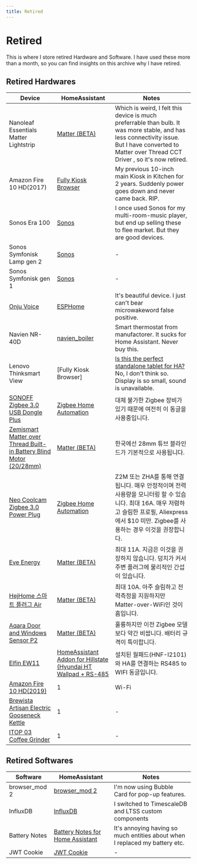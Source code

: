 ```yaml
---
title: Retired
---
```


# Retired

This is where I store retired Hardware and Software. I have used these more than a month, so you can find insights on this archive why I have retired.

## Retired Hardwares

| Device                                                                                                                    | HomeAssistant                                                                                                                                | Notes                                                                                                                                                                                                           |
| ------------------------------------------------------------------------------------------------------------------------- | -------------------------------------------------------------------------------------------------------------------------------------------- | --------------------------------------------------------------------------------------------------------------------------------------------------------------------------------------------------------------- |
| Nanoleaf Essentials Matter Lightstrip                                                                                     | [Matter (BETA)](https://www.home-assistant.io/integrations/matter/)                                                                          | Which is weird, I felt this device is much preferrable than bulb. It was more stable, and has less connectivity issue. But I have converted to Matter over Thread CCT Driver , so it's now retired.             |
| Amazon Fire 10 HD(2017)                                                                                                   | [Fully Kiosk Browser](https://www.home-assistant.io/integrations/fully_kiosk/)                                                               | My previous 10-inch main Kiosk in Kitchen for 2 years. Suddenly power goes down and never came back. RIP.                                                                                                       |
| Sonos Era 100                                                                                                             | [Sonos](https://www.home-assistant.io/integrations/sonos/)                                                                                   | I once used Sonos for my multi-room-music player, but end up selling these to flee market. But they are good devices.                                                                                           |
| Sonos Symfonisk Lamp gen 2                                                                                                | [Sonos](https://www.home-assistant.io/integrations/sonos/)                                                                                   | -                                                                                                                                                                                                               |
| Sonos Symfonisk gen 1                                                                                                     | [Sonos](https://www.home-assistant.io/integrations/sonos/)                                                                                   | -                                                                                                                                                                                                               |
| [Onju Voice](https://github.com/justLV/onju-voice)                                                                        | [ESPHome](https://www.home-assistant.io/integrations/esphome/)                                                                               | It's beautiful device. I just can't bear microwakeword false positive.                                                                                                                                          |
| Navien NR-40D                                                                                                             | [navien_boiler](https://github.com/jjang750/navien_boiler)                                                                                   | Smart thermostat from manufactorer. It sucks for Home Assistant. Never buy this.                                                                                                                                |
| Lenovo Thinksmart View                                                                                                    | [Fully Kiosk Browser]                                                                                                                        | [Is this the perfect standalone tablet for HA?](https://community.home-assistant.io/t/is-this-the-perfect-standalone-tablet-for-ha/658422/302) No, I don't think so. Display is so small, sound is unavailable. |
| [SONOFF Zigbee 3.0 USB Dongle Plus](https://sonoff.tech/product/gateway-and-sensors/sonoff-zigbee-3-0-usb-dongle-plus-e/) | [Zigbee Home Automation](https://www.home-assistant.io/integrations/zha/)                                                                    | 대체 불가한 Zigbee 장비가 있기 때문에 여전히 이 동글을 사용중입니다.                                                                                                                                            |
| [Zemismart Matter over Thread Built-in Battery Blind Motor (20/28mm)](https://www.zemismart.com/products/mt15b)           | [Matter (BETA)](https://www.home-assistant.io/integrations/matter/)                                                                          | 한국에선 28mm 튜브 블라인드가 기본적으로 사용됩니다.                                                                                                                                                            |
| [Neo Coolcam Zigbee 3.0 Power Plug](https://www.aliexpress.com/item/1005005486450704.html)                                | [Zigbee Home Automation](https://www.home-assistant.io/integrations/zha)                                                                     | Z2M 또는 ZHA를 통해 연결됩니다. 매우 안정적이며 전력 사용량을 모니터링 할 수 있습니다. 최대 16A. 매우 저렴하고 슬림한 프로필, Aliexpress에서 $10 미만. Zigbee를 사용하는 경우 이것을 권장합니다.                |
| [Eve Energy](https://www.evehome.com/en/eve-energy)                                                                       | [Matter (BETA)](https://www.home-assistant.io/integrations/matter/)                                                                          | 최대 11A. 지금은 이것을 권장하지 않습니다. 덩치가 커서 주변 플러그에 물리적인 간섭이 있습니다.                                                                                                                  |
| [HejHome 스마트 플러그 Air](https://hej.life/product/detail.html?product_no=212&cate_no=42&display_group=1)               | [Matter (BETA)](https://www.home-assistant.io/integrations/matter/)                                                                          | 최대 10A. 아주 슬림하고 전력측정을 지원하지만 Matter-over-WiFi인 것이 흠입니다.                                                                                                                                 |
| [Aqara Door and Windows Sensor P2](https://www.aqara.com/en/product/door-and-window-sensor-p2/)                           | [Matter (BETA)](https://www.home-assistant.io/integrations/matter/)                                                                          | 훌륭하지만 이전 Zigbee 모델보다 약간 비쌉니다. 배터리 규격이 특이합니다.                                                                                                                                        |
| [Elfin EW11](http://www.hi-flying.com/elfin-ew10-elfin-ew11)                                                              | [HomeAssistant Addon for Hillstate (Hyundai HT Wallpad + RS-485](https://github.com/YOGYUI/homeassistant-addons/tree/main/homenet-hillstate) | 설치된 월패드(HNF-I2101)와 HA를 연결하는 RS485 to WIFI 동글입니다.                                                                                                                                              |
| [Amazon Fire 10 HD(2019)](https://www.amazon.com/Fire-HD-10/dp/B07KD58DQS) |    1     |   Wi-Fi    | [Fully Kiosk Browser](https://www.home-assistant.io/integrations/fully_kiosk/) | 더이상 월패드 용으로 태블릿을 사용하지 않습니다. |
| [Brewista Artisan Electric Gooseneck Kettle](https://brewista.co/products/artisan-electric-gooseneck-kettle) | 1 | - | - | 스마트 기기가 아니지만 예쁩니다. 나는 커피를 추출할 때 이것을 사용합니다. |
| [ITOP 03 Coffee Grinder](https://ko.aliexpress.com/item/1005006170009173.html) | 1 | - | - | Varia VS3 그라인더의 중국 클론입니다. 

## Retired Softwares

| Software      | HomeAssistant                                                                            | Notes                                                                       |
| ------------- | ---------------------------------------------------------------------------------------- | --------------------------------------------------------------------------- |
| browser_mod 2 | [browser_mod 2](https://github.com/thomasloven/hass-browser_mod)                         | I'm now using Bubble Card for pop-up features.                              |
| InfluxDB      | [InfluxDB](https://www.home-assistant.io/integrations/influxdb/)                         | I switched to TimescaleDB and LTSS custom components                        |
| Battery Notes | [Battery Notes for Home Assistant](https://github.com/andrew-codechimp/HA-Battery-Notes) | It's annoying having so much entities about when I replaced my battery etc. |
| JWT Cookie    | [JWT Cookie](https://github.com/BigBoot/hass-jwt_cookie)                                 | -                                                                           |
